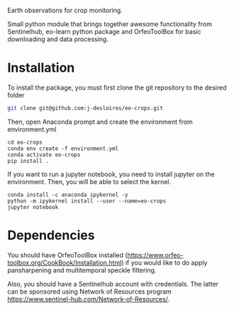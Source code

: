 Earth observations for crop monitoring. 


Small python module that brings together awesome functionality from Sentinelhub, eo-learn python package and OrfeoToolBox for basic downloading and data processing.

# Installation

To install the package, you must first clone the git repository to the desired folder

```bash
git clone git@github.com:j-desloires/eo-crops.git
```

Then, open Anaconda prompt and create the environment from environment.yml

```
cd eo-crops
conda env create -f environment.yml
conda activate eo-crops
pip install .
```


If you want to run a jupyter notebook, you need to install jupyter on the environment. Then, you will be able to select the kernel.

```
conda install -c anaconda ipykernel -y
python -m ipykernel install --user --name=eo-crops
jupyter notebook
```

# Dependencies

You should have OrfeoToolBox installed (https://www.orfeo-toolbox.org/CookBook/Installation.html) if you would like to do apply pansharpening and multitemporal speckle filtering. 

Also, you should have a Sentinelhub account with credentials. The latter can be sponsored using Network of Resources program https://www.sentinel-hub.com/Network-of-Resources/.
